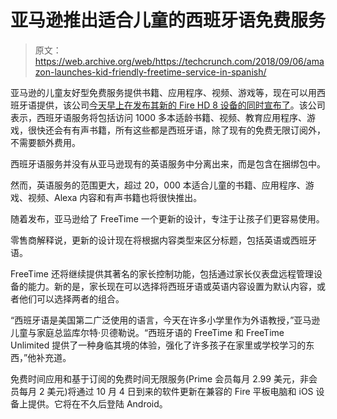 # 亚马逊推出适合儿童的西班牙语免费服务 

> 原文：<https://web.archive.org/web/https://techcrunch.com/2018/09/06/amazon-launches-kid-friendly-freetime-service-in-spanish/>

亚马逊的儿童友好型免费服务提供书籍、应用程序、视频、游戏等，现在可以用西班牙语提供，该公司[今天早上在发布其新的 Fire HD 8 设备的同时宣布了](https://web.archive.org/web/20221209193248/http://phx.corporate-ir.net/phoenix.zhtml?c=176060&p=RssLanding&cat=news&id=2366381)。该公司表示，西班牙语服务将包括访问 1000 多本适龄书籍、视频、教育应用程序、游戏，很快还会有有声书籍，所有这些都是西班牙语，除了现有的免费无限订阅外，不需要额外费用。

西班牙语服务并没有从亚马逊现有的英语服务中分离出来，而是包含在捆绑包中。

然而，英语服务的范围更大，超过 20，000 本适合儿童的书籍、应用程序、游戏、视频、Alexa 内容和有声书籍也将很快推出。

随着发布，亚马逊给了 FreeTime 一个更新的设计，专注于让孩子们更容易使用。

零售商解释说，更新的设计现在将根据内容类型来区分标题，包括英语或西班牙语。

FreeTime 还将继续提供其著名的家长控制功能，包括通过家长仪表盘远程管理设备的能力。新的是，家长现在可以选择将西班牙语或英语内容设置为默认内容，或者他们可以选择两者的组合。

“西班牙语是美国第二广泛使用的语言，今天在许多小学里作为外语教授，”亚马逊儿童与家庭总监库尔特·贝德勒说。“西班牙语的 FreeTime 和 FreeTime Unlimited 提供了一种身临其境的体验，强化了许多孩子在家里或学校学习的东西，”他补充道。

免费时间应用和基于订阅的免费时间无限服务(Prime 会员每月 2.99 美元，非会员每月 2 美元)将通过 10 月 4 日到来的软件更新在兼容的 Fire 平板电脑和 iOS 设备上提供。它将在不久后登陆 Android。